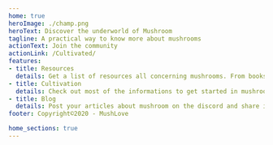 ```yaml
---
home: true
heroImage: ./champ.png
heroText: Discover the underworld of Mushroom
tagline: A practical way to know more about mushrooms
actionText: Join the community
actionLink: /Cultivated/
features:
- title: Resources
  details: Get a list of resources all concerning mushrooms. From books to youtube videos
- title: Cultivation
  details: Check out most of the informations to get started in mushroom cultivation
- title: Blog
  details: Post your articles about mushroom on the discord and share it with the community !
footer: Copyright©2020 - MushLove

home_sections: true
---
```


<HomeSections/>

